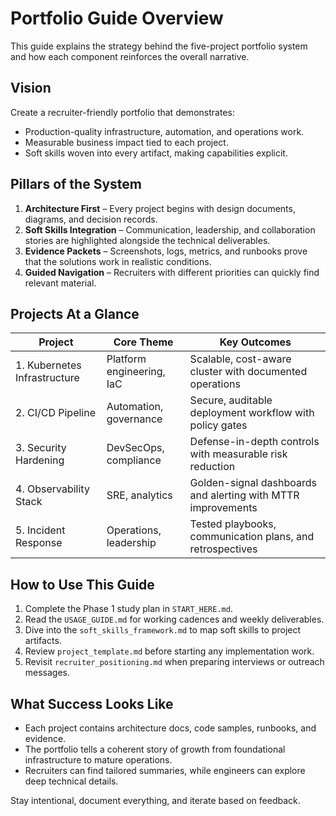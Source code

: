 # Portfolio Guide Overview

This guide explains the strategy behind the five-project portfolio system and how each component reinforces the overall narrative.

## Vision
Create a recruiter-friendly portfolio that demonstrates:
- Production-quality infrastructure, automation, and operations work.
- Measurable business impact tied to each project.
- Soft skills woven into every artifact, making capabilities explicit.

## Pillars of the System
1. **Architecture First** – Every project begins with design documents, diagrams, and decision records.
2. **Soft Skills Integration** – Communication, leadership, and collaboration stories are highlighted alongside the technical deliverables.
3. **Evidence Packets** – Screenshots, logs, metrics, and runbooks prove that the solutions work in realistic conditions.
4. **Guided Navigation** – Recruiters with different priorities can quickly find relevant material.

## Projects At a Glance
| Project | Core Theme | Key Outcomes |
| ------- | ---------- | ------------ |
| 1. Kubernetes Infrastructure | Platform engineering, IaC | Scalable, cost-aware cluster with documented operations |
| 2. CI/CD Pipeline | Automation, governance | Secure, auditable deployment workflow with policy gates |
| 3. Security Hardening | DevSecOps, compliance | Defense-in-depth controls with measurable risk reduction |
| 4. Observability Stack | SRE, analytics | Golden-signal dashboards and alerting with MTTR improvements |
| 5. Incident Response | Operations, leadership | Tested playbooks, communication plans, and retrospectives |

## How to Use This Guide
1. Complete the Phase 1 study plan in `START_HERE.md`.
2. Read the `USAGE_GUIDE.md` for working cadences and weekly deliverables.
3. Dive into the `soft_skills_framework.md` to map soft skills to project artifacts.
4. Review `project_template.md` before starting any implementation work.
5. Revisit `recruiter_positioning.md` when preparing interviews or outreach messages.

## What Success Looks Like
- Each project contains architecture docs, code samples, runbooks, and evidence.
- The portfolio tells a coherent story of growth from foundational infrastructure to mature operations.
- Recruiters can find tailored summaries, while engineers can explore deep technical details.

Stay intentional, document everything, and iterate based on feedback.
